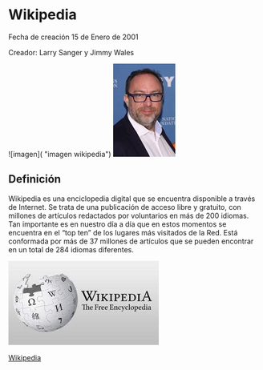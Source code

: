 # Wikipedia

Fecha de creación 15 de Enero de 2001

Creador: Larry Sanger y Jimmy Wales

![imagen]( "imagen wikipedia")
![imagen](https://github.com/elfrago05/SMX2-M8_UF1_A1_HistoriaWeb_2002/blob/main/descarga%20(1).jpg "imagen wikipedia")


## Definición

Wikipedia es una enciclopedia digital que se encuentra disponible a través de Internet. Se trata de una publicación de acceso libre y gratuito, con millones de artículos redactados por voluntarios en más de 200 idiomas. Tan importante es en nuestro día a día que en estos momentos se encuentra en el “top ten” de los lugares más visitados de la Red. Está conformada por más de 37 millones de artículos que se pueden encontrar en un total de 284 idiomas diferentes.

![imagen](https://github.com/elfrago05/SMX2-M8_UF1_A1_HistoriaWeb_2002/blob/main/descarga.jpg "imagen wikipedia")

[Wikipedia](https://es.wikipedia.org/wiki/Wikipedia:Portada "Titulo Opcional")
